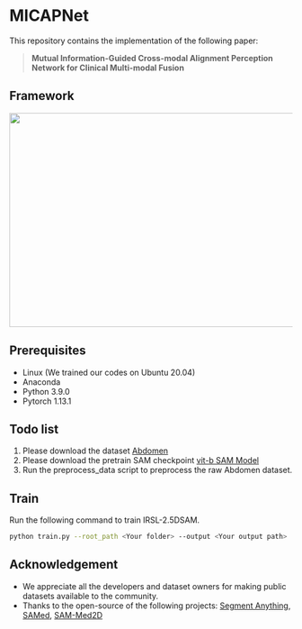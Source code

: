 # MICAPNet

This repository contains the implementation of the following paper:
> **Mutual Information-Guided Cross-modal Alignment Perception Network for Clinical Multi-modal Fusion**<br>

## Framework
<img width="880" height="380" src="https://github.com/1zhang-yi/MICAPNet/assets/MICAPNet.pdf">

## Prerequisites
- Linux (We trained our codes on Ubuntu 20.04)
- Anaconda
- Python 3.9.0
- Pytorch 1.13.1

## Todo list
1. Please download the dataset [Abdomen](https://www.synapse.org/Synapse:syn3193805/wiki/217789)
2. Please download the pretrain SAM checkpoint [vit-b SAM Model](https://dl.fbaipublicfiles.com/segment_anything/sam_vit_b_01ec64.pth)
3. Run the preprocess_data script to preprocess the raw Abdomen dataset.

## Train
Run the following command to train IRSL-2.5DSAM.
```bash
python train.py --root_path <Your folder> --output <Your output path>
```

## Acknowledgement
- We appreciate all the developers and dataset owners for making public datasets available to the community.
- Thanks to the open-source of the following projects: [Segment Anything](https://github.com/facebookresearch/segment-anything), [SAMed]( https://github.com/hitachinsk/SAMed), [SAM-Med2D](https://github.com/uni-medical/SAM-Med2D)
